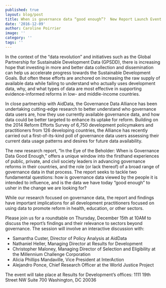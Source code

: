```yaml
---
published: true
layout: blog/post
title: When is governance data “good enough”?  New Report Launch Event 12.15.16
date: '2016-12-09'
author: Caroline Poirrier
image: ''
category: ''
tags: ''
---
```

In the context of the “data revolution” and initiatives such as the Global Partnership for Sustainable Development Data (GPSDD), there is increasing hope that investing in more and better data collection and dissemination can help us accelerate progress towards the Sustainable Development Goals. But often these efforts are anchored on increasing the raw supply of available data while failing to understand who actually uses development data, why, and what types of data are most effective in supporting evidence-informed reforms in low- and middle-income countries. 

In close partnership with AidData, the Governance Data Alliance has been undertaking cutting-edge research to better understand who governance data users are, how they use currently available governance data, and how data could be better targeted to enhance its uptake for reform. Building on the 2014 Reform Efforts Survey of 6,750 development policymakers and practitioners from 126 developing countries, the Alliance has recently carried out a first-of-its-kind poll of governance data users assessing their current data usage patterns and desires for future data availability. 

The new research report, “In the Eye of the Beholder: When is Governance Data Good Enough,” offers a unique window into the firsthand experiences of public, private, and civil society leaders in advancing governance reforms in their countries, and the role (or lack thereof) of a broad range of governance data in that process. The report seeks to tackle two fundamental questions: how is governance data viewed by the people it is intended to influence, and is the data we have today “good enough” to usher in the change we are looking for?

While our research focused on governance data, the report and findings have important implications for all development practitioners focused on using data to promote reform in health, education, or other sectors.  

Please join us for a roundtable on Thursday, December 15th at 10AM to discuss the report’s findings and their relevance to sectors beyond governance. The session will involve an interactive discussion with:

+ Samantha Custer, Director of Policy Analysis at AidData 
+ Nathaniel Heller, Managing Director at Results for Development 
+ Christopher Maloney, Managing Director of Selection and Eligibility at the Millennium Challenge Corporation
+ Alicia Phillips Mandaville, Vice President at InterAction
+ Alejandro Ponce, Chief Research Officer at the World Justice Project

The event will take place at Results for Development’s offices:
1111 19th Street NW
Suite 700
Washington, DC 20036




